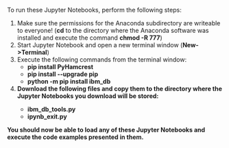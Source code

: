 To run these Jupyter Notebooks, perform the following steps:

<ol>
  <li> Make sure the permissions for the Anaconda subdirectory are writeable to everyone! (<b>cd</b> to the directory where the Anaconda software was installed and execute the command <b>chmod -R 777</b>)</li>
  <li> Start Jupyter Notebook and open a new terminal window (<b>New->Terminal</b>)</li>
  <li> Execute the following commands from the terminal window:
  <ul>
    <li><b>pip install PyHamcrest</b></li>
    <li><b>pip install --upgrade pip</b></li>
    <li><b>python -m pip install ibm_db<b></li>
  </ul>
  <li> Download the following files and copy them to the directory where the Jupyter Notebooks you download will be stored:
    <ul>
      <li><b>ibm_db_tools.py</b></li>
      <li><b>ipynb_exit.py</b></li>
    </ul>
</ol>

You should now be able to load any of these Jupyter Notebooks and execute the code examples presented in them.
